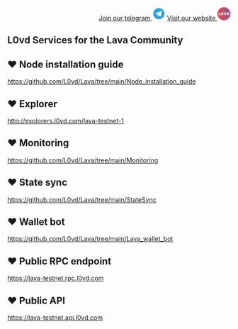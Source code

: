 

<p style="font-size:14px" align="right">
<a href="https://t.me/L0vd_staking" target="_blank">Join our telegram <img src="https://raw.githubusercontent.com/L0vd/screenshots/main/Telegram_logo.png" width="30"/></a>
<a href="https://l0vd.com/" target="_blank">Visit our website <img src="https://raw.githubusercontent.com/L0vd/screenshots/main/L0vd.png" width="30"/></a>
</p>

## L0vd Services for the Lava Community

## :heart: Node installation guide
https://github.com/L0vd/Lava/tree/main/Node_installation_guide

## :heart: Explorer
http://explorers.l0vd.com/lava-testnet-1

## :heart: Monitoring
https://github.com/L0vd/Lava/tree/main/Monitoring

## :heart: State sync
https://github.com/L0vd/Lava/tree/main/StateSync

## :heart: Wallet bot
https://github.com/L0vd/Lava/tree/main/Lava_wallet_bot

## :heart: Public RPC endpoint
https://lava-testnet.rpc.l0vd.com

## :heart: Public API
https://lava-testnet.api.l0vd.com


